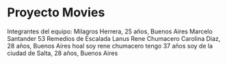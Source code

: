 # Proyecto Movies
Integrantes del equipo:
Milagros Herrera, 25 años, Buenos Aires
Marcelo Santander 53 Remedios de Escalada Lanus
Rene Chumacero
Carolina Diaz, 28 años, Buenos Aires
hoal soy rene chumacero tengo 37 años soy de la ciudad de Salta, 28 años, Buenos Aires
